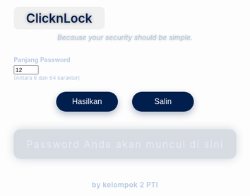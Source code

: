 <!DOCTYPE html>
<html lang="id">
<head>
  <meta charset="UTF-8" />
  <meta name="viewport" content="width=device-width, initial-scale=1" />
  <title>ClicknLock - Generator Password Acak</title>
  <style>
    @import url('https://fonts.googleapis.com/css2?family=Poppins:wght@400;600&display=swap');

    body {
      font-family: 'Poppins', sans-serif;
      background: #001f4d; /* navy */
      color: #f0f0f0;
      margin: 0;
      padding: 3rem 1rem;
      min-height: 100vh;
      display: flex;
      flex-direction: column;
      align-items: center;
      justify-content: center; /* center vertically */
      text-align: center; /* center all text */
    }

    h1 {
      font-weight: 600;
      margin-bottom: 0.5rem;
      text-shadow: 0 0 8px #00000055;
      color: #001f4d;
      background: #f0f0f0;
      border-radius: 10px;
      display: inline-block;
      padding: 0.3em 1em;
    }

    .deskripsi {
      text-align: center;
      max-width: 400px;
      margin: 0 auto 2rem auto;
      font-size: 1rem;
      color: #b3c6e0;
      text-shadow: 0 0 4px #00000044;
      font-style: italic;
    }

    label {
      font-weight: 600;
      margin-bottom: 0.25rem;
      display: block;
      font-size: 0.9rem;
      color: #b3c6e0;
    }

    input[type="number"] {
      width: 80px;
      padding: 0.4rem 0.6rem;
      border-radius: 6px;
      border: none;
      font-size: 1rem;
      text-align: center;
      margin-bottom: 1.5rem;
      outline: none;
      background: #e6ecfa;
      color: #001f4d;
    }

    button {
      background-color: #001f4d;
      color: white;
      border: none;
      padding: 0.75rem 1.75rem;
      font-size: 1.1rem;
      border-radius: 30px;
      cursor: pointer;
      transition: background-color 0.3s ease;
      margin: 0.5rem;
      min-width: 140px;
      box-shadow: 0 6px 15px rgba(0,31,77,0.3);
    }

    button:hover {
      background-color: #003366;
    }

    .kotak-hasil {
      margin-top: 2rem;
      background: rgba(0, 31, 77, 0.15);
      padding: 1.25rem 1.5rem;
      border-radius: 15px;
      font-size: 1.4rem;
      font-family: 'Courier New', Courier, monospace;
      letter-spacing: 0.1em;
      color: #e6ecfa;
      text-align: center;
      min-width: 320px;
      user-select: all;
      box-shadow: 0 0 20px rgba(0,31,77,0.18);
      margin-left: auto;
      margin-right: auto;
    }

    .baris-tombol {
      display: flex;
      gap: 1rem;
      justify-content: center;
      flex-wrap: wrap;
      margin-left: auto;
      margin-right: auto;
    }

    #footer {
      color: #b3c6e0;
      font-size: 1rem;
      margin-top: 3rem;
      text-align: center;
      width: 100%;
      letter-spacing: 0.03em;
      font-weight: 600;
    }
  </style>
</head>
<body>

<h1>ClicknLock</h1>
<div class="deskripsi">Because your security should be simple.</div>

<div>
  <label for="length-input">Panjang Password</label>
  <input type="number" id="length-input" min="6" max="64" value="12" aria-describedby="length-desc" />
  <div id="length-desc" style="font-size:0.75rem; color:#b3c6e0; margin-bottom:1rem;">(Antara 6 dan 64 karakter)</div>
</div>

<div class="baris-tombol">
  <button id="generate-btn" aria-label="Hasilkan password">Hasilkan</button>
  <button id="copy-btn" aria-label="Salin password ke clipboard">Salin</button>
</div>

<div class="kotak-hasil" id="result" aria-live="polite" aria-atomic="true">Password Anda akan muncul di sini</div>

<div id="footer">by kelompok 2 PTI</div>

<script>
(() => {
  const generateBtn = document.getElementById('generate-btn');
  const copyBtn = document.getElementById('copy-btn');
  const resultBox = document.getElementById('result');
  const lengthInput = document.getElementById('length-input');

  const charset = 
    'ABCDEFGHIJKLMNOPQRSTUVWXYZ' +
    'abcdefghijklmnopqrstuvwxyz' +
    '0123456789' +
    '!@#$%^&*()_+-=[]{}|;:,.<>?';

  function generatePassword(length) {
    let password = '';
    for (let i = 0; i < length; i++) {
      const randomIndex = Math.floor(Math.random() * charset.length);
      password += charset[randomIndex];
    }
    return password;
  }

  generateBtn.addEventListener('click', () => {
    let length = parseInt(lengthInput.value, 10);
    if (isNaN(length) || length < 6) length = 6;
    if (length > 64) length = 64;
    const password = generatePassword(length);
    resultBox.textContent = password;
  });

  copyBtn.addEventListener('click', async () => {
    const password = resultBox.textContent;
    if (!password || password === "Password Anda akan muncul di sini") return;
    try {
      await navigator.clipboard.writeText(password);
      copyBtn.textContent = "Tersalin!";
      setTimeout(() => {
        copyBtn.textContent = "Salin";
      }, 1200);
    } catch (e) {
      alert("Gagal menyalin password.");
    }
  });
})();
</script>

</body>
</html>
